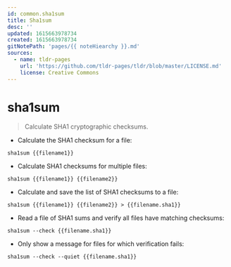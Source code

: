 ```yaml
---
id: common.sha1sum
title: Sha1sum
desc: ''
updated: 1615663978734
created: 1615663978734
gitNotePath: 'pages/{{ noteHiearchy }}.md'
sources:
  - name: tldr-pages
    url: 'https://github.com/tldr-pages/tldr/blob/master/LICENSE.md'
    license: Creative Commons
---
```

# sha1sum

> Calculate SHA1 cryptographic checksums.

- Calculate the SHA1 checksum for a file:

`sha1sum {{filename1}}`

- Calculate SHA1 checksums for multiple files:

`sha1sum {{filename1}} {{filename2}}`

- Calculate and save the list of SHA1 checksums to a file:

`sha1sum {{filename1}} {{filename2}} > {{filename.sha1}}`

- Read a file of SHA1 sums and verify all files have matching checksums:

`sha1sum --check {{filename.sha1}}`

- Only show a message for files for which verification fails:

`sha1sum --check --quiet {{filename.sha1}}`

